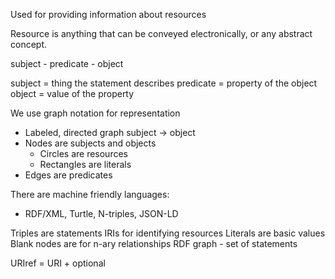 Used for providing information about resources

Resource is anything that can be conveyed electronically, or any abstract concept.

subject - predicate - object

subject = thing the statement describes
predicate = property of the object
object = value of the property

We use graph notation for representation
- Labeled, directed graph subject -> object
- Nodes are subjects and objects
	- Circles are resources
	- Rectangles are literals
- Edges are predicates

There are machine friendly languages:
- RDF/XML, Turtle, N-triples, JSON-LD

Triples are statements
IRIs for identifying resources
Literals are basic values
Blank nodes are for n-ary relationships
RDF graph - set of statements

URIref = URI + optional 